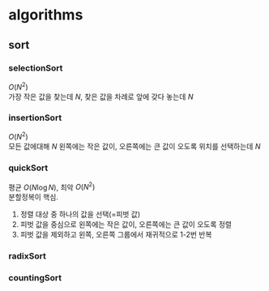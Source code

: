 # algorithms

## sort

### selectionSort

$O(N^2)$  
가장 작은 값을 찾는데 $N$, 찾은 값을 차례로 앞에 갖다 놓는데 $N$

### insertionSort

$O(N^2)$  
모든 값에대해 $N$ 왼쪽에는 작은 값이, 오른쪽에는 큰 값이 오도록 위치를 선택하는데 $N$

### quickSort

평균 $O(N \log N)$, 최악 $O(N^2)$  
분할정복이 핵심.

1. 정렬 대상 중 하나의 값을 선택(=피벗 값)
2. 피벗 값을 중심으로 왼쪽에는 작은 값이, 오른쪽에는 큰 값이 오도록 정렬
3. 피벗 값을 제외하고 왼쪽, 오른쪽 그룹에서 재귀적으로 1-2번 반복

### radixSort

### countingSort
